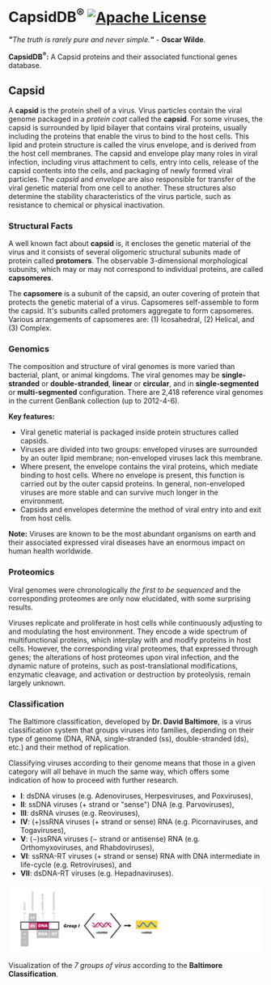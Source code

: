# CapsidDB<sup>®</sup> [![Apache License](https://img.shields.io/badge/license-Apache-blue.svg)](https://github.com/CapsidDB/CapsidDB/blob/master/LICENSE)
<i><b>"</b>The truth is rarely pure and never simple.<b>"</b></i> - <b>Oscar Wilde</b>.

<b>CapsidDB<sup>®</sup>:</b>&nbsp;A Capsid proteins and their associated functional genes database.

## Capsid
A <b>capsid</b> is the protein shell of a virus. Virus particles contain the viral genome packaged in a <i>protein coat</i> called the <b>capsid</b>. For some viruses, the capsid is surrounded by lipid bilayer that contains viral proteins, usually including the proteins that enable the virus to bind to the host cells. This lipid and protein structure is called the virus envelope, and is derived from the host cell membranes. The capsid and envelope play many roles in viral infection, including virus attachment to cells, entry into cells, release of the capsid contents into the cells, and packaging of newly formed viral particles. The <i>capsid</i> and <i>envelope</i> are also responsible for transfer of the viral genetic material from one cell to another. These structures also determine the stability characteristics of the virus particle, such as resistance to chemical or physical inactivation.

### Structural Facts
A well known fact about <b>capsid</b> is, it encloses the genetic material of the virus and it consists of several oligomeric structural subunits made of protein called <b>protomers</b>. The observable 3-dimensional morphological subunits, which may or may not correspond to individual proteins, are called <b>capsomeres</b>.

The <b>capsomere</b> is a subunit of the capsid, an outer covering of protein that protects the genetic material of a virus. Capsomeres self-assemble to form the capsid. It's subunits called protomers aggregate to form capsomeres. Various arrangements of capsomeres are: (1) Icosahedral, (2) Helical, and (3) Complex.

### Genomics
The composition and structure of viral genomes is more varied than bacterial, plant, or animal kingdoms. The viral genomes may be <b>single-stranded</b> or <b>double-stranded</b>, <b>linear</b> or <b>circular</b>, and in <b>single-segmented</b> or <b>multi-segmented</b> configuration. There are 2,418 reference viral genomes in the current GenBank collection (up to 2012-4-6).

<b>Key features:</b>
- Viral genetic material is packaged inside protein structures called capsids.
- Viruses are divided into two groups: enveloped viruses are surrounded by an outer lipid membrane; non-enveloped viruses lack this membrane.
- Where present, the envelope contains the viral proteins, which mediate binding to host cells. Where no envelope is present, this function is carried out by the outer capsid proteins. In general, non-enveloped viruses are more stable and can survive much longer in the environment.
- Capsids and envelopes determine the method of viral entry into and exit from host cells.

<b>Note:</b> Viruses are known to be the most abundant organisms on earth and their associated expressed viral diseases have an enormous impact on human health worldwide.

### Proteomics
Viral genomes were chronologically <i>the first to be sequenced</i> and the corresponding proteomes are only now elucidated, with some surprising results.

Viruses replicate and proliferate in host cells while continuously adjusting to and modulating the host environment. They encode a wide spectrum of multifunctional proteins, which interplay with and modify proteins in host cells. However, the corresponding viral proteomes, that expressed through genes; the alterations of host proteomes upon viral infection, and the dynamic nature of proteins, such as post-translational modifications, enzymatic cleavage, and activation or destruction by proteolysis, remain largely unknown.

### Classification
The Baltimore classification, developed by <b>Dr. David Baltimore</b>, is a virus classification system that groups viruses into families, depending on their type of genome (DNA, RNA, single-stranded (ss), double-stranded (ds), etc.) and their method of replication.

Classifying viruses according to their genome means that those in a given category will all behave in much the same way, which offers some indication of how to proceed with further research.
- <b>I</b>: dsDNA viruses (e.g. Adenoviruses, Herpesviruses, and Poxviruses),
- <b>II</b>: ssDNA viruses (+ strand or "sense") DNA (e.g. Parvoviruses),
- <b>III</b>: dsRNA viruses (e.g. Reoviruses),
- <b>IV</b>: (+)ssRNA viruses (+ strand or sense) RNA (e.g. Picornaviruses, and Togaviruses),
- <b>V</b>: (−)ssRNA viruses (− strand or antisense) RNA (e.g. Orthomyxoviruses, and Rhabdoviruses),
- <b>VI</b>: ssRNA-RT viruses (+ strand or sense) RNA with DNA intermediate in life-cycle (e.g. Retroviruses), and
- <b>VII</b>: dsDNA-RT viruses (e.g. Hepadnaviruses).

<img src="assets/images/baltimore.classification.gif" align="center" alt="Baltimore Classification">

Visualization of the <i>7 groups of virus</i> according to the <b>Baltimore Classification</b>.
